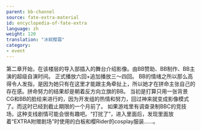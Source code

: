 ```yaml
---
parent: bb-channel
source: fate-extra-material
id: encyclopedia-of-fate-extra
language: zh
weight: 120
translation: "冰弑樱霜"
category:
- event
---
```


第二章开始，在该楼层的导入部插入的舞台介绍影像。由BB赞助、BB制作、BB主演的超级自演时间。
正式播放六回+追加播放三～四回。
BB的情绪之所以那么高得令人发指，是因为她只有在这里才能跟主角牵扯上，所以她才在拼命主张自己的存在感。拼命努力的结果却是朝着反方向立旗的BB。
当初是打算只用一张背景CG和BB的脸绘来进行的，因为开发组的热情和努力，回过神来就变成影像模式了。而这时已经到截止期限的一个月前了。
如果游戏里有调查录制BBC的竞技场，这种支线剧情可能会很有趣吧。“打扰了”，进入里面后，发现里面放着“EXTRA附赠剧场”时使用的白板和樱Rider的cosplay服装……。
